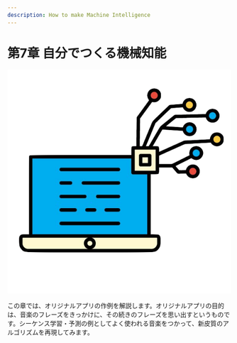 ```yaml
---
description: How to make Machine Intelligence
---
```


# 第7章 自分でつくる機械知能

![Chapter-7](../.gitbook/assets/chapter-7.png)

この章では、オリジナルアプリの作例を解説します。オリジナルアプリの目的は、音楽のフレーズをきっかけに、その続きのフレーズを思い出すというものです。シーケンス学習・予測の例としてよく使われる音楽をつかって、新皮質のアルゴリズムを再現してみます。

